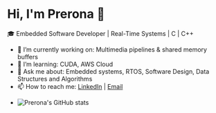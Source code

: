 # Hi, I'm Prerona 👋

🎓 Embedded Software Developer | Real-Time Systems | C | C++ 

- 🔭 I’m currently working on: Multimedia pipelines & shared memory buffers
- 🌱 I’m learning: CUDA, AWS Cloud
- 💬 Ask me about: Embedded systems, RTOS, Software Design, Data Structures and Algorithms 
- 📫 How to reach me: [LinkedIn](https://www.linkedin.com/in/prerona-ghosh-341930145/) | [Email](preronaghosh1997@gmail.com)
- <!--
- 💻 Portfolio: [your-portfolio.com](https://your-portfolio.com) -->


<!-- GitHub Stats -->
![Prerona's GitHub stats](https://github-readme-stats.vercel.app/api?username=preronaghosh&show_icons=true&theme=radical)


